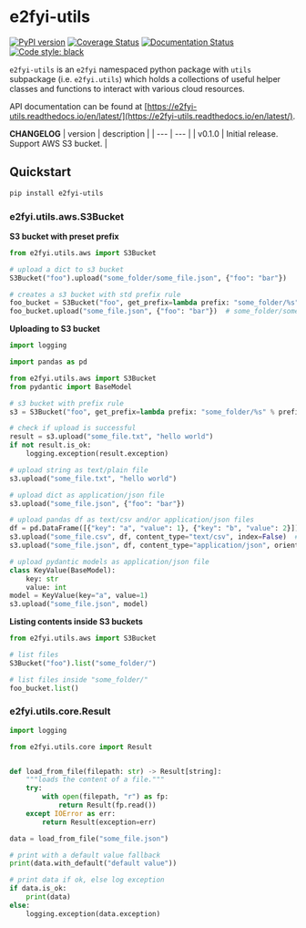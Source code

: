 # e2fyi-utils

[![PyPI version](https://badge.fury.io/py/e2fyi-utils.svg)](https://badge.fury.io/py/e2fyi-utils)
[![Coverage Status](https://coveralls.io/repos/github/e2fyi/py-utils/badge.svg?branch=master)](https://coveralls.io/github/e2fyi/py-utils?branch=master)
[![Documentation Status](https://readthedocs.org/projects/e2fyi-utils/badge/?version=latest)](https://e2fyi-utils.readthedocs.io/en/latest/?badge=latest)
[![Code style: black](https://img.shields.io/badge/code%20style-black-000000.svg)](https://github.com/psf/black)

`e2fyi-utils` is an `e2fyi` namespaced python package with `utils` subpackage
(i.e. `e2fyi.utils`) which holds a collections of useful helper classes and
functions to interact with various cloud resources.

API documentation can be found at [https://e2fyi-utils.readthedocs.io/en/latest/](https://e2fyi-utils.readthedocs.io/en/latest/).

**CHANGELOG**
| version | description |
| --- | --- |
| v0.1.0 | Initial release. Support AWS S3 bucket. |

## Quickstart

```bash
pip install e2fyi-utils
```

### e2fyi.utils.aws.S3Bucket

**S3 bucket with preset prefix**

```py
from e2fyi.utils.aws import S3Bucket

# upload a dict to s3 bucket
S3Bucket("foo").upload("some_folder/some_file.json", {"foo": "bar"})

# creates a s3 bucket with std prefix rule
foo_bucket = S3Bucket("foo", get_prefix=lambda prefix: "some_folder/%s" % prefix)
foo_bucket.upload("some_file.json", {"foo": "bar"})  # some_folder/some_file.json
```

**Uploading to S3 bucket**

```py
import logging

import pandas as pd

from e2fyi.utils.aws import S3Bucket
from pydantic import BaseModel

# s3 bucket with prefix rule
s3 = S3Bucket("foo", get_prefix=lambda prefix: "some_folder/%s" % prefix)

# check if upload is successful
result = s3.upload("some_file.txt", "hello world")
if not result.is_ok:
    logging.exception(result.exception)

# upload string as text/plain file
s3.upload("some_file.txt", "hello world")

# upload dict as application/json file
s3.upload("some_file.json", {"foo": "bar"})

# upload pandas df as text/csv and/or application/json files
df = pd.DataFrame([{"key": "a", "value": 1}, {"key": "b", "value": 2}])
s3.upload("some_file.csv", df, content_type="text/csv", index=False)  # extra kwargs can be passed to pandas.to_csv method
s3.upload("some_file.json", df, content_type="application/json", orient="records")  # extra kwargs can be passed to pandas.to_json method

# upload pydantic models as application/json file
class KeyValue(BaseModel):
    key: str
    value: int
model = KeyValue(key="a", value=1)
s3.upload("some_file.json", model)

```

**Listing contents inside S3 buckets**

```py
from e2fyi.utils.aws import S3Bucket

# list files
S3Bucket("foo").list("some_folder/")

# list files inside "some_folder/"
foo_bucket.list()
```

### e2fyi.utils.core.Result

```py
import logging

from e2fyi.utils.core import Result


def load_from_file(filepath: str) -> Result[string]:
    """loads the content of a file."""
    try:
        with open(filepath, "r") as fp:
            return Result(fp.read())
    except IOError as err:
        return Result(exception=err)

data = load_from_file("some_file.json")

# print with a default value fallback
print(data.with_default("default value"))

# print data if ok, else log exception
if data.is_ok:
    print(data)
else:
    logging.exception(data.exception)

```
